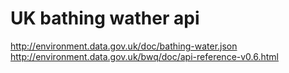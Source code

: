 # UK bathing wather api

http://environment.data.gov.uk/doc/bathing-water.json
http://environment.data.gov.uk/bwq/doc/api-reference-v0.6.html